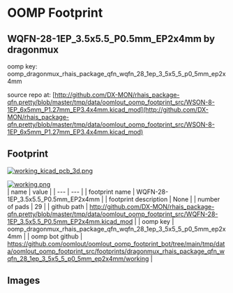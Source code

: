 # OOMP Footprint  
## WQFN-28-1EP_3.5x5.5_P0.5mm_EP2x4mm  by dragonmux  
  
oomp key: oomp_dragonmux_rhais_package_qfn_wqfn_28_1ep_3_5x5_5_p0_5mm_ep2x4mm  
  
source repo at: [http://github.com/DX-MON/rhais_package-qfn.pretty/blob/master/tmp/data/oomlout_oomp_footprint_src/WSON-8-1EP_6x5mm_P1.27mm_EP3.4x4mm.kicad_mod](http://github.com/DX-MON/rhais_package-qfn.pretty/blob/master/tmp/data/oomlout_oomp_footprint_src/WSON-8-1EP_6x5mm_P1.27mm_EP3.4x4mm.kicad_mod)  
## Footprint  
  
[![working_kicad_pcb_3d.png](working_kicad_pcb_3d_600.png)](working_kicad_pcb_3d.png)  
  
[![working.png](working_600.png)](working.png)  
| name | value | 
| --- | --- | 
| footprint name | WQFN-28-1EP_3.5x5.5_P0.5mm_EP2x4mm | 
| footprint description | None | 
| number of pads | 29 | 
| github path | http://github.com/DX-MON/rhais_package-qfn.pretty/blob/master/tmp/data/oomlout_oomp_footprint_src/WQFN-28-1EP_3.5x5.5_P0.5mm_EP2x4mm.kicad_mod | 
| oomp key | oomp_dragonmux_rhais_package_qfn_wqfn_28_1ep_3_5x5_5_p0_5mm_ep2x4mm | 
| oomp bot github | https://github.com/oomlout/oomlout_oomp_footprint_bot/tree/main/tmp/data/oomlout_oomp_footprint_src/footprints/dragonmux_rhais_package_qfn_wqfn_28_1ep_3_5x5_5_p0_5mm_ep2x4mm/working | 
## Images  
